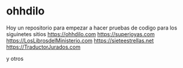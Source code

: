 # ohhdilo
Hoy un repositorio para empezar a hacer pruebas de codigo para los siguinetes sitios 
https://ohhdilo.com https://superjoyas.com https://LosLibrosdelMinisterio.com https://sieteestrellas.net https://TraductorJurados.com 
 




y otros

